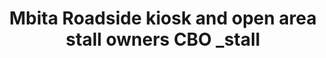 ---
title: "Mbita Roadside kiosk and open area stall owners CBO _stall"
url: /mbita/mbita-roadside-kiosk-and-open-area-stall-owners-cbo-_stall-4/
shop: kiosk
---